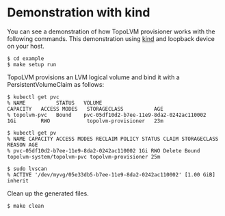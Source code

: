 Demonstration with kind
=======================

You can see a demonstration of how TopoLVM provisioner works with the following commands. This demonstration using [kind](https://github.com/kubernetes-sigs/kind) and loopback device on your host.
```console
$ cd example
$ make setup run
```

TopoLVM provisions an LVM logical volume and bind it with a PersistentVolumeClaim as follows:
```console
$ kubectl get pvc
% NAME          STATUS   VOLUME                                     CAPACITY   ACCESS MODES   STORAGECLASS          AGE
% topolvm-pvc   Bound    pvc-05df10d2-b7ee-11e9-8da2-0242ac110002   1Gi        RWO            topolvm-provisioner   23m

$ kubectl get pv
% NAME CAPACITY ACCESS MODES RECLAIM POLICY STATUS CLAIM STORAGECLASS REASON AGE
% pvc-05df10d2-b7ee-11e9-8da2-0242ac110002 1Gi RWO Delete Bound topolvm-system/topolvm-pvc topolvm-provisioner 25m

$ sudo lvscan
% ACTIVE '/dev/myvg/05e33db5-b7ee-11e9-8da2-0242ac110002' [1.00 GiB] inherit
```

Clean up the generated files.
```console
$ make clean
```
